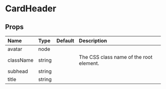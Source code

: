 CardHeader
==========



Props
-----


| Name | Type | Default | Description |
|:-----|:-----|:-----|:-----|
| avatar | node |  |   |
| className | string |  |  The CSS class name of the root element. |
| subhead | string |  |   |
| title | string |  |   |
